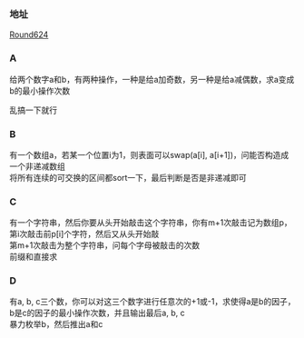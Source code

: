 ### 地址
[Round624](https://codeforces.com/contest/1311)

### A
给两个数字a和b，有两种操作，一种是给a加奇数，另一种是给a减偶数，求a变成b的最小操作次数

乱搞一下就行

### B
有一个数组a，若某一个位置i为1，则表面可以swap(a[i], a[i+1])，问能否构造成一个非递减数组  
将所有连续的可交换的区间都sort一下，最后判断是否是非递减即可

### C
有一个字符串，然后你要从头开始敲击这个字符串，你有m+1次敲击记为数组p，第i次敲击前p[i]个字符，然后又从头开始敲  
第m+1次敲击为整个字符串，问每个字母被敲击的次数  
前缀和直接求

### D
有a, b, c三个数，你可以对这三个数字进行任意次的+1或-1，求使得a是b的因子，b是c的因子的最小操作次数，并且输出最后a, b, c  
暴力枚举b，然后推出a和c
